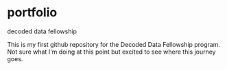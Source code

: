 # portfolio
decoded data fellowship

This is my first github repository for the Decoded Data Fellowship program. 
Not sure what I'm doing at this point but excited to see where this journey goes.
